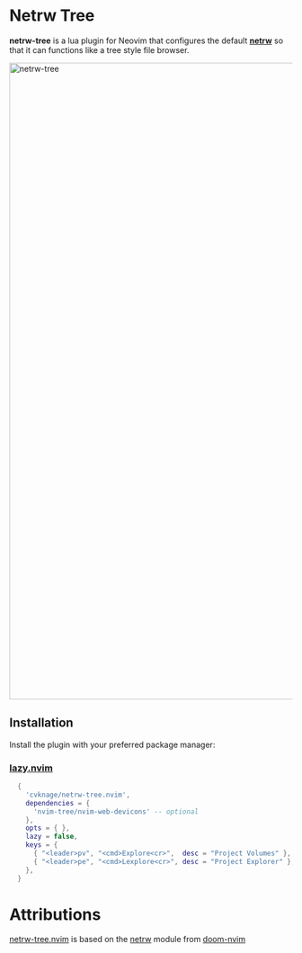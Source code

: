 # Netrw Tree
**netrw-tree** is a lua plugin for Neovim that configures the default **[netrw](https://neovim.io/doc/user/pi_netrw.html)** so that it can functions like a tree style file browser.

<img width="1133" alt="netrw-tree" src="https://github.com/cvknage/netrw-tree.nvim/assets/609099/b2cde8c7-af80-42c4-8278-2129103ac4dc">

## Installation
Install the plugin with your preferred package manager:

### [lazy.nvim](https://github.com/folke/lazy.nvim)
```lua
  {
    'cvknage/netrw-tree.nvim',
    dependencies = {
      'nvim-tree/nvim-web-devicons' -- optional
    },
    opts = { },
    lazy = false,
    keys = {
      { "<leader>pv", "<cmd>Explore<cr>",  desc = "Project Volumes" },
      { "<leader>pe", "<cmd>Lexplore<cr>", desc = "Project Explorer" },
    },
  }
```
# Attributions

[netrw-tree.nvim](https://github.com/cvknage/netrw-tree.nvim) is based on the [netrw](https://github.com/doom-neovim/doom-nvim/blob/e62053c9ed919ae4576eb4c3e2dd5f80d7a6c0bd/lua/doom/modules/features/netrw/init.lua) module from [doom-nvim](https://github.com/doom-neovim/doom-nvim)
